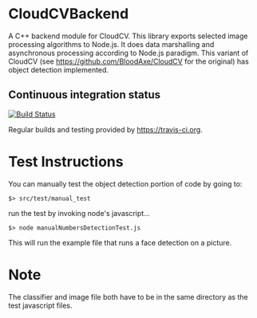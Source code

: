 CloudCVBackend
==============

A C++ backend module for CloudCV. This library exports selected image processing algorithms to Node.js. 
It does data marshalling and asynchronous processing according to Node.js paradigm.
This variant of CloudCV (see https://github.com/BloodAxe/CloudCV for the original) has object detection implemented. 


## Continuous integration status 
[![Build Status](https://travis-ci.org/BloodAxe/CloudCVBackend.png?branch=master)](https://travis-ci.org/BloodAxe/CloudCVBackend)

Regular builds and testing provided by https://travis-ci.org.


Test Instructions
=================

You can manually test the object detection portion of code by going to:

	$> src/test/manual_test

run the test by invoking node's javascript...

	$> node manualNumbersDetectionTest.js 


This will run the example file that runs a face detection on a 
picture.


Note
====

The classifier and image file both have to be in the same directory as the test javascript files.